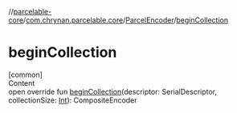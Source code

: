 //[parcelable-core](../../index.md)/[com.chrynan.parcelable.core](../index.md)/[ParcelEncoder](index.md)/[beginCollection](begin-collection.md)



# beginCollection  
[common]  
Content  
open override fun [beginCollection](begin-collection.md)(descriptor: SerialDescriptor, collectionSize: [Int](https://kotlinlang.org/api/latest/jvm/stdlib/kotlin/-int/index.html)): CompositeEncoder  



